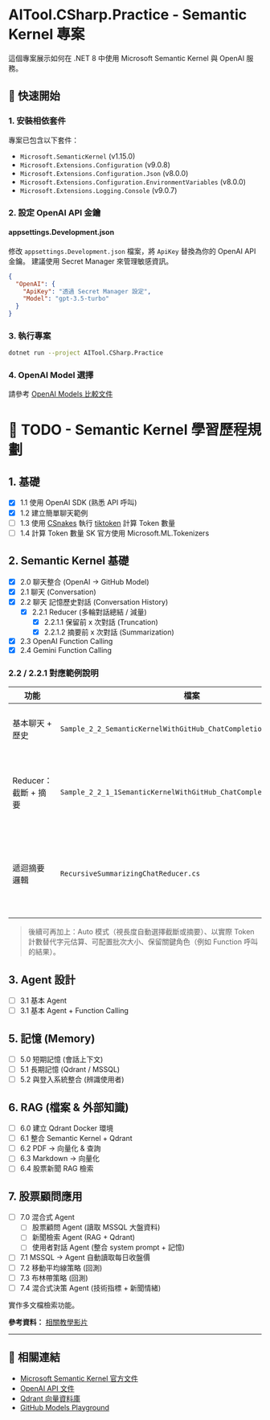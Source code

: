 # AITool.CSharp.Practice - Semantic Kernel 專案

這個專案展示如何在 .NET 8 中使用 Microsoft Semantic Kernel 與 OpenAI 服務。

## 🚀 快速開始

### 1. 安裝相依套件

專案已包含以下套件：

- `Microsoft.SemanticKernel` (v1.15.0)
- `Microsoft.Extensions.Configuration` (v9.0.8)
- `Microsoft.Extensions.Configuration.Json` (v8.0.0)
- `Microsoft.Extensions.Configuration.EnvironmentVariables` (v8.0.0)
- `Microsoft.Extensions.Logging.Console` (v9.0.7)

### 2. 設定 OpenAI API 金鑰

#### appsettings.Development.json

修改 `appsettings.Development.json` 檔案，將 `ApiKey` 替換為你的 OpenAI API 金鑰。
建議使用 Secret Manager 來管理敏感資訊。

```json
{
  "OpenAI": {
    "ApiKey": "透過 Secret Manager 設定",
    "Model": "gpt-3.5-turbo"
  }
}
```

### 3. 執行專案

```bash
dotnet run --project AITool.CSharp.Practice
```

### 4. OpenAI Model 選擇

請參考 [OpenAI Models 比較文件](https://platform.openai.com/docs/models/compare)

# 📝 TODO - Semantic Kernel 學習歷程規劃

## 1. 基礎

- [x] 1.1 使用 OpenAI SDK (熟悉 API 呼叫)
- [x] 1.2 建立簡單聊天範例
- [ ] 1.3 使用 [CSnakes](https://github.com/tonybaloney/csnakes) 執行 [tiktoken](https://github.com/openai/tiktoken) 計算 Token 數量
- [ ] 1.4 計算 Token 數量 SK 官方使用 Microsoft.ML.Tokenizers

## 2. Semantic Kernel 基礎

- [x] 2.0 聊天整合 (OpenAI → GitHub Model)
- [x] 2.1 聊天 (Conversation)
- [x] 2.2 聊天 記憶歷史對話 (Conversation History)
  - [x] 2.2.1 Reducer (多輪對話總結 / 減量)
    - [x] 2.2.1.1 保留前 x 次對話 (Truncation)
    - [x] 2.2.1.2 摘要前 x 次對話 (Summarization)
- [x] 2.3 OpenAI Function Calling
- [X] 2.4 Gemini Function Calling

### 2.2 / 2.2.1 對應範例說明

| 功能 | 檔案 | 說明 |
|------|------|------|
| 基本聊天 + 歷史 | `Sample_2_2_SemanticKernelWithGitHub_ChatCompletion_History.cs` | 純記錄所有訊息，不做減量。 |
| Reducer：截斷 + 摘要 | `Sample_2_2_1_1SemanticKernelWithGitHub_ChatCompletion_Reducer.cs` | 示範 2 種策略：保留最近 N 輪、遞迴摘要舊訊息。 |
| 遞迴摘要邏輯 | `RecursiveSummarizingChatReducer.cs` | 自訂 Reducer，超過閾值後壓縮舊訊息為 System 摘要。 |

> 後續可再加上：Auto 模式（視長度自動選擇截斷或摘要）、以實際 Token 計數替代字元估算、可配置批次大小、保留關鍵角色（例如 Function 呼叫的結果）。

## 3. Agent 設計

- [ ] 3.1 基本 Agent
- [ ] 3.1 基本 Agent + Function Calling

## 5. 記憶 (Memory)

- [ ] 5.0 短期記憶 (會話上下文)
- [ ] 5.1 長期記憶 (Qdrant / MSSQL)
- [ ] 5.2 與登入系統整合 (辨識使用者)

## 6. RAG (檔案 & 外部知識)

- [ ] 6.0 建立 Qdrant Docker 環境
- [ ] 6.1 整合 Semantic Kernel + Qdrant
- [ ] 6.2 PDF → 向量化 & 查詢
- [ ] 6.3 Markdown → 向量化
- [ ] 6.4 股票新聞 RAG 檢索

## 7. 股票顧問應用

- [ ] 7.0 混合式 Agent
    - [ ] 股票顧問 Agent (讀取 MSSQL 大盤資料)
    - [ ] 新聞檢索 Agent (RAG + Qdrant)
    - [ ] 使用者對話 Agent (整合 system prompt + 記憶)
- [ ] 7.1 MSSQL → Agent 自動讀取每日收盤價
- [ ] 7.2 移動平均線策略 (回測)
- [ ] 7.3 布林帶策略 (回測)
- [ ] 7.4 混合式決策 Agent (技術指標 + 新聞情緒)

實作多文檔檢索功能。

**參考資料：** [相關教學影片](https://www.youtube.com/watch?v=ujgf9g4ajus)

---

## 🔗 相關連結

- [Microsoft Semantic Kernel 官方文件](https://learn.microsoft.com/en-us/semantic-kernel/)
- [OpenAI API 文件](https://platform.openai.com/docs)
- [Qdrant 向量資料庫](https://qdrant.tech/)
- [GitHub Models Playground](https://github.com/marketplace/models)